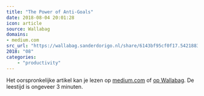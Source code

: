 ```yaml
---
title: "The Power of Anti-Goals"
date: 2018-08-04 20:01:28
icon: article
source: Wallabag
domains:
- medium.com
src_url: "https://wallabag.sanderdorigo.nl/share/6143bf95cf0f17.54218832"
2018: "08"
categories:
    - "productivity"
---
```

Het oorspronkelijke artikel kan je lezen op [medium.com](https://medium.com/@awilkinson/the-power-of-anti-goals-c38f5f46d23c) of [op Wallabag](https://wallabag.sanderdorigo.nl/share/6143bf95cf0f17.54218832). De leestijd is ongeveer 3 minuten.